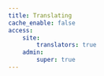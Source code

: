 ```yaml
---
title: Translating
cache_enable: false
access:
    site:
        translators: true
    admin:
        super: true
---
```

